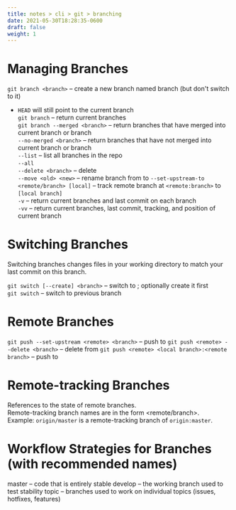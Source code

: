 ```yaml
---
title: notes > cli > git > branching
date: 2021-05-30T18:28:35-0600
draft: false
weight: 1
---
```

# Managing Branches
`git branch <branch>` – create a new branch named branch (but don't switch to it) 
- `HEAD` will still point to the current branch  
`git branch` – return current branches  
`git branch --merged <branch>` – return branches that have merged into current branch or branch  
`--no-merged <branch>` – return branches that have not merged into current branch or branch  
`--list` – list all branches in the repo  
`--all`  
`--delete <branch>` – delete <branch>  
`--move <old> <new>` – rename branch from <old> to <new>
`--set-upstream-to <remote/branch> [local]` – track remote branch at `<remote:branch>` to `[local branch]`  
`-v` – return current branches and last commit on each branch  
`-vv` – return current branches, last commit, tracking, and position of current branch  

# Switching Branches
Switching branches changes files in your working directory to match your last commit on this branch.

`git switch [--create] <branch>` – switch to <branch>; optionally create it first  
`git switch` – switch to previous branch  

# Remote Branches
`git push --set-upstream <remote> <branch>` – push <branch> to <remote>
`git push <remote> --delete <branch>` – delete <branch> from <remote>
`git push <remote> <local branch>:<remote branch>` – push <local> to <remote>

# Remote-tracking Branches
References to the state of remote branches.  
Remote-tracking branch names are in the form <remote/branch>.  
Example: `origin/master` is a remote-tracking branch of `origin:master`.

# Workflow Strategies for Branches (with recommended names)
master – code that is entirely stable
develop – the working branch used to test stability
topic – branches used to work on individual topics (issues, hotfixes, features)
